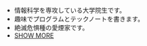 - 情報科学を専攻している大学院生です。
- 趣味でプログラムとテックノートを書きます。
- 絶滅危惧種の愛煙家です。
- [SHOW MORE](https://xenexe.info/about-me/)
